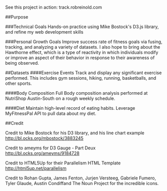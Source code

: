 See this project in action: track.robreinold.com

##Purpose

###Technical Goals
Hands-on practice using Mike Bostock's D3.js library, and refine my web development skills

###Personal Growth Goals
Improve success rate of fitness goals via fusing, tracking, and analyzing a variety of datasets. I also hope to bring about the Hawthorne effect, which is a type of reactivity in which individuals modify or improve an aspect of their behavior in response to their awareness of being observed.

##Datasets
####Exercise Events
Track and display any significant exercise performed. This includes gym sessions, hiking, running, basketballs, and other sports.

####Body Composition
Full Body composition analysis performed at NutriShop Austin-South on a rough weekly schedule.

####Diet
Maintain high-level record of eating habits. Leverage MyFitnessPal API to pull data about my diet.

##Credit

Credit to Mike Bostock for his D3 library, and his line chart example
http://bl.ocks.org/mbostock/3883245

Credit to ameyms for D3 Gauge - Part Deux
http://bl.ocks.org/ameyms/9184728

Credit to HTML5Up for their Parallelism HTML Template 
http://html5up.net/parallelism

Credit to Rohan Gupta, James Fenton, Jurjen Versteeg, Gabriele Fumero, Tyler Glaude, Austin Condiffand The Noun Project for the incredible icons.
